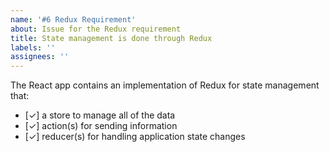 ```yaml
---
name: '#6 Redux Requirement'
about: Issue for the Redux requirement
title: State management is done through Redux
labels: ''
assignees: ''
---
```


The React app contains an implementation of Redux for state management that:

-   [✓] a store to manage all of the data
-   [✓] action(s) for sending information
-   [✓] reducer(s) for handling application state changes
